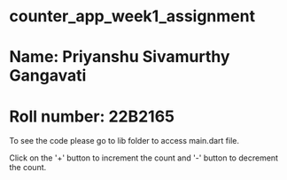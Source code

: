 # counter_app_week1_assignment
# Name: Priyanshu Sivamurthy Gangavati
# Roll number: 22B2165

To see the code please go to lib folder to access main.dart file.

Click on the '+' button to increment the count and '-' button to decrement the count.

